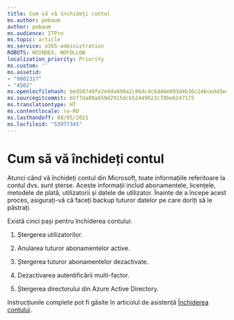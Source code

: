 ```yaml
---
title: Cum să vă închideți contul
ms.author: pebaum
author: pebaum
ms.audience: ITPro
ms.topic: article
ms.service: o365-administration
ROBOTS: NOINDEX, NOFOLLOW
localization_priority: Priority
ms.custom: ''
ms.assetid:
- "9002317"
- "4502"
ms.openlocfilehash: bed58749fe2e4da490a2c86dc4c6d46e093d4b36c246cedd3e4f86e75c817c9a
ms.sourcegitcommit: b5f7da89a650d2915dc652449623c78be6247175
ms.translationtype: HT
ms.contentlocale: ro-RO
ms.lasthandoff: 08/05/2021
ms.locfileid: "53977345"
---
```

# <a name="how-to-close-your-account"></a>Cum să vă închideți contul

Atunci când vă închideți contul din Microsoft, toate informațiile referitoare la contul dvs. sunt șterse. Aceste informații includ abonamentele, licențele, metodele de plată, utilizatorii și datele de utilizator. Înainte de a începe acest proces, asigurați-vă că faceți backup tuturor datelor pe care doriți să le păstrați.

Există cinci pași pentru închiderea contului:

1. Ștergerea utilizatorilor.

2. Anularea tuturor abonamentelor active.

3. Ștergerea tuturor abonamentelor dezactivate.

4. Dezactivarea autentificării multi-factor.

5. Ștergerea directorului din Azure Active Directory.

Instrucțiunile complete pot fi găsite în articolul de asistență [Închiderea contului](https://docs.microsoft.com/microsoft-365/commerce/close-your-account).
